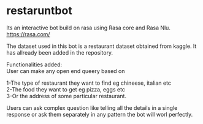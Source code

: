 # restaruntbot
Its an interactive bot build on rasa using Rasa core and Rasa Nlu.</br>
https://rasa.com/

The dataset used in this bot is a restaurant dataset obtained from kaggle. It has allready been added in the repository.</br>

Functionalities added:</br>
User can make any open end queery based on</br>

1-The type of restaurant they want to find eg chineese, italian etc</br>
2-The food they want to get eg pizza, eggs etc</br>
3-Or the address of some particular restaurant.</br>

Users can ask complex question like telling all the details in a single response or ask them separately in any pattern the bot will worl perfectly.
